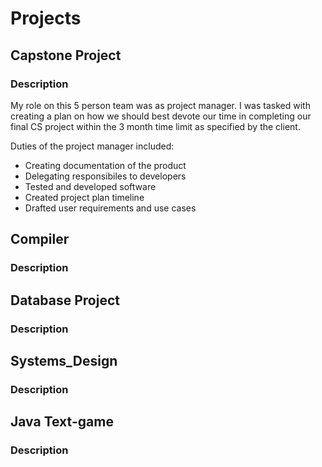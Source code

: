 # Projects

## Capstone Project

### Description

My role on this 5 person team was as project manager.
I was tasked with creating a plan on how we should best devote our time in completing our final CS project within the 3 month time limit as specified by the client.

Duties of the project manager included:
- Creating documentation of the product
- Delegating responsibiles to developers
- Tested and developed software
- Created project plan timeline
- Drafted user requirements and use cases


## Compiler

### Description

## Database Project

### Description

## Systems_Design

### Description

## Java Text-game

### Description
